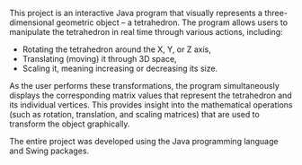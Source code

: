 This project is an interactive Java program that visually represents a three-dimensional geometric object – a tetrahedron. The program allows users to manipulate the tetrahedron in real time through various actions, including:  
- Rotating the tetrahedron around the X, Y, or Z axis,  
- Translating (moving) it through 3D space,  
- Scaling it, meaning increasing or decreasing its size.  

As the user performs these transformations, the program simultaneously displays the corresponding matrix values that represent the tetrahedron and its individual vertices. This provides insight into the mathematical operations (such as rotation, translation, and scaling matrices) that are used to transform the object graphically.

The entire project was developed using the Java programming language and Swing packages.
